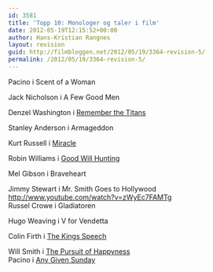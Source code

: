 ```yaml
---
id: 3581
title: 'Topp 10: Monologer og taler i film'
date: 2012-05-19T12:15:52+00:00
author: Hans-Kristian Rangnes
layout: revision
guid: http://filmbloggen.net/2012/05/19/3364-revision-5/
permalink: /2012/05/19/3364-revision-5/
---
```

Pacino i Scent of a Woman

<div class="video-shortcode">
</div>

Jack Nicholson i A Few Good Men

<div class="video-shortcode">
</div>

Denzel Washington i [Remember the Titans](http://filmbloggen.net/2011/04/27/ukas-idrettsfilm-2/)

<div class="video-shortcode">
</div>

Stanley Anderson i Armageddon

<div class="video-shortcode">
</div>

Kurt Russell i [Miracle  
](http://filmbloggen.net/2011/05/04/ukas-idrettsfilm-4/) 

<div class="video-shortcode">
</div>

Robin Williams i [Good Will Hunting  
](http://filmbloggen.net/2011/07/05/fra-skuffen-11-good-will-hunting/) 

<div class="video-shortcode">
</div>

Mel Gibson i Braveheart

<div class="video-shortcode">
</div>

Jimmy Stewart i Mr. Smith Goes to Hollywood http://www.youtube.com/watch?v=zWyEc7FAMTg  
Russel Crowe i Gladiatoren

<div class="video-shortcode">
</div>

Hugo Weaving i V for Vendetta

<div class="video-shortcode">
</div>

Colin Firth i [The Kings Speech](http://filmbloggen.net/2011/03/31/the-kings-speech/)

Will Smith i [The Pursuit of Happyness  
](http://filmbloggen.net/2011/04/18/fra-skuffen-1/) Pacino i [Any Given Sunday](http://filmbloggen.net/2011/08/26/fra-skuffen-12-any-given-sunday/)

&nbsp;